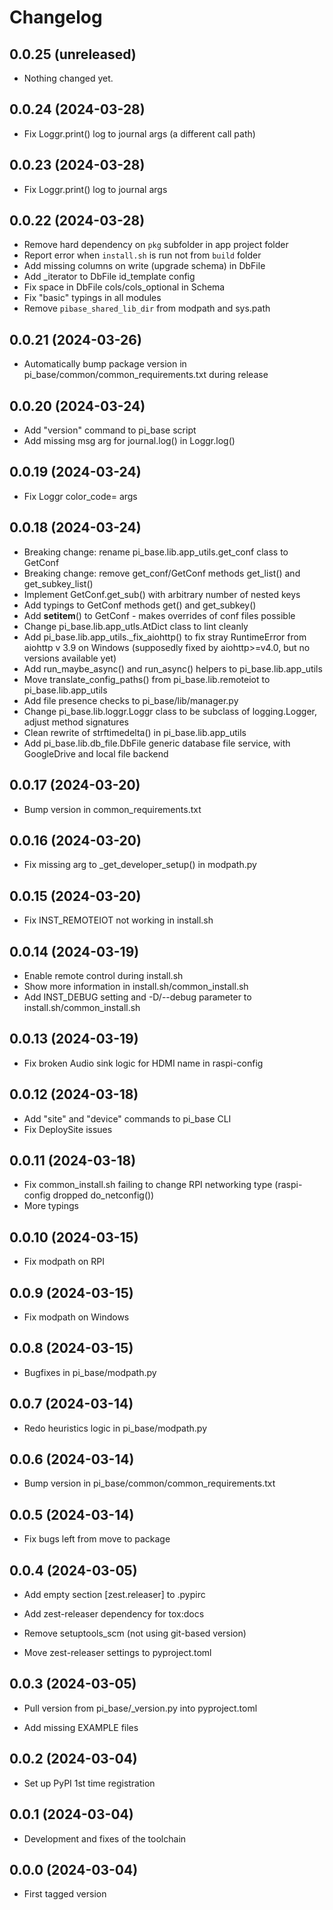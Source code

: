 # Changelog

## 0.0.25 (unreleased)


- Nothing changed yet.


## 0.0.24 (2024-03-28)

* Fix Loggr.print() log to journal args (a different call path)

## 0.0.23 (2024-03-28)

* Fix Loggr.print() log to journal args

## 0.0.22 (2024-03-28)

* Remove hard dependency on `pkg` subfolder in app project folder
* Report error when `install.sh` is run not from `build` folder
* Add missing columns on write (upgrade schema) in DbFile
* Add _iterator to DbFile id_template config
* Fix space in DbFile cols/cols_optional in Schema
* Fix "basic" typings in all modules
* Remove `pibase_shared_lib_dir` from modpath and sys.path

## 0.0.21 (2024-03-26)

* Automatically bump package version in pi_base/common/common_requirements.txt during release

## 0.0.20 (2024-03-24)

* Add "version" command to pi_base script
* Add missing msg arg for journal.log() in Loggr.log()

## 0.0.19 (2024-03-24)

* Fix Loggr color_code= args

## 0.0.18 (2024-03-24)

* Breaking change: rename pi_base.lib.app_utils.get_conf class to GetConf
* Breaking change: remove get_conf/GetConf methods get_list() and get_subkey_list()
* Implement GetConf.get_sub() with arbitrary number of nested keys
* Add typings to GetConf methods get() and get_subkey()
* Add __setitem__() to GetConf - makes overrides of conf files possible
* Change pi_base.lib.app_utls.AtDict class to lint cleanly
* Add pi_base.lib.app_utils._fix_aiohttp() to fix stray RuntimeError from aiohttp v 3.9 on Windows (supposedly fixed by aiohttp>=v4.0, but no versions available yet)
* Add run_maybe_async() and run_async() helpers to pi_base.lib.app_utils
* Move translate_config_paths() from pi_base.lib.remoteiot to pi_base.lib.app_utils
* Add file presence checks to pi_base/lib/manager.py
* Change pi_base.lib.loggr.Loggr class to be subclass of logging.Logger, adjust method signatures
* Clean rewrite of strftimedelta() in pi_base.lib.app_utils
* Add pi_base.lib.db_file.DbFile generic database file service, with GoogleDrive and local file backend

## 0.0.17 (2024-03-20)

* Bump version in common_requirements.txt

## 0.0.16 (2024-03-20)

* Fix missing arg to _get_developer_setup() in modpath.py

## 0.0.15 (2024-03-20)

* Fix INST_REMOTEIOT not working in install.sh

## 0.0.14 (2024-03-19)

* Enable remote control during install.sh
* Show more information in install.sh/common_install.sh
* Add INST_DEBUG setting and -D/--debug parameter to install.sh/common_install.sh

## 0.0.13 (2024-03-19)

* Fix broken Audio sink logic for HDMI name in raspi-config

## 0.0.12 (2024-03-18)

* Add "site" and "device" commands to pi_base CLI
* Fix DeploySite issues

## 0.0.11 (2024-03-18)

* Fix common_install.sh failing to change RPI networking type (raspi-config dropped do_netconfig())
* More typings

## 0.0.10 (2024-03-15)

* Fix modpath on RPI

## 0.0.9 (2024-03-15)

* Fix modpath on Windows

## 0.0.8 (2024-03-15)

* Bugfixes in pi_base/modpath.py

## 0.0.7 (2024-03-14)

* Redo heuristics logic in pi_base/modpath.py

## 0.0.6 (2024-03-14)

* Bump version in pi_base/common/common_requirements.txt

## 0.0.5 (2024-03-14)

* Fix bugs left from move to package

## 0.0.4 (2024-03-05)

* Add empty section [zest.releaser] to .pypirc

* Add zest-releaser dependency for tox:docs

* Remove setuptools_scm (not using git-based version)

* Move zest-releaser settings to pyproject.toml

## 0.0.3 (2024-03-05)

* Pull version from pi_base/_version.py into pyproject.toml

* Add missing EXAMPLE files

## 0.0.2 (2024-03-04)

* Set up PyPI 1st time registration

## 0.0.1 (2024-03-04)

* Development and fixes of the toolchain

## 0.0.0 (2024-03-04)

* First tagged version
